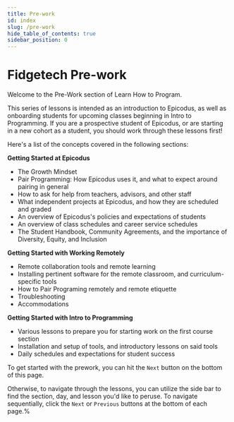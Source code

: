 ```yaml
---
title: Pre-work
id: index
slug: /pre-work
hide_table_of_contents: true
sidebar_position: 0
---
```


# Fidgetech Pre-work

Welcome to the Pre-Work section of Learn How to Program.

This series of lessons is intended as an introduction to Epicodus, as well as onboarding students for upcoming classes beginning in Intro to Programming. If you are a prospective student of Epicodus, or are starting in a new cohort as a student, you should work through these lessons first!

Here's a list of the concepts covered in the following sections:

**Getting Started at Epicodus**

* The Growth Mindset
* Pair Programming: How Epicodus uses it, and what to expect around pairing in general
* How to ask for help from teachers, advisors, and other staff
* What independent projects at Epicodus, and how they are scheduled and graded
* An overview of Epicodus's policies and expectations of students
* An overview of class schedules and career service schedules
* The Student Handbook, Community Agreements, and the importance of Diversity, Equity, and Inclusion

**Getting Started with Working Remotely**

* Remote collaboration tools and remote learning
* Installing pertinent software for the remote classroom, and curriculum-specific tools
* How to Pair Programing remotely and remote etiquette
* Troubleshooting
* Accommodations

**Getting Started with Intro to Programming**

* Various lessons to prepare you for starting work on the first course section
* Installation and setup of tools, and introductory lessons on said tools
* Daily schedules and expectations for student success

To get started with the prework, you can hit the `Next` button on the bottom of this page.

Otherwise, to navigate through the lessons, you can utilize the side bar to find the section, day, and lesson you'd like to peruse. To navigate sequentially, click the `Next` or `Previous` buttons at the bottom of each page.%
